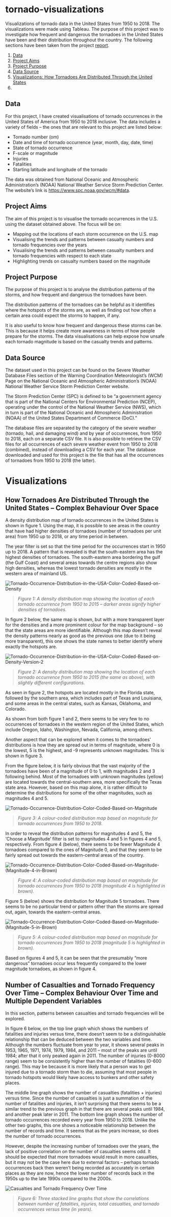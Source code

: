 # tornado-visualizations
Visualizations of tornado data in the United States from 1950 to 2018. The visualizations were made using Tableau. The purpose of this project was to investigate how frequent and dangerous the tornadoes in the United States have been and their distribution throughout the country. The following sections have been taken from the project [report](Visualization-Project-Report---Nardiena-Althafia-Pratama.pdf).

1. [Data](#data)
2. [Project Aims](#project-aims)
3. [Project Purpose](#project-purpose)
3. [Data Source](#data-source)
4. [Visualizations: How Tornadoes Are Distributed Through the United States](#number-of-casualties-and-tornado-frequency-over-time-–-complex-behaviour-over-time-and-multiple-dependent-variables)
5. 


## Data
For this project, I have created visualisations of tornado occurrences in the United States of America from 1950 to 2018 inclusive. The data includes a variety of fields – the ones that are relevant to this project are listed below:
- Tornado number (om)
- Date and time of tornado occurrence (year, month, day, date, time)
- State of tornado occurrence
- F-scale or magnitude
- Injuries
- Fatalities
- Starting latitude and longitude of the tornado

The data was obtained from National Oceanic and Atmospheric Administration’s (NOAA) National Weather Service Storm Prediction Center. The website’s link is https://www.spc.noaa.gov/wcm/#data.

## Project Aims 
The aim of this project is to visualise the tornado occurrences in the U.S. using the dataset obtained above. The focus will be on:
- Mapping out the locations of each storm occurrence on the U.S. map
- Visualising the trends and patterns between casualty numbers and tornado frequencies over the years
- Visualising the trends and patterns between casualty numbers and tornado frequencies with respect to each state
- Highlighting trends on casualty numbers based on the magnitude

## Project Purpose
The purpose of this project is to analyse the distribution patterns of the storms, and how frequent and dangerous the tornadoes have been.

The distribution patterns of the tornadoes can be helpful as it identifies where the hotspots of the storms are, as well as finding out how often a certain area could expect the storms to happen, if any.

It is also useful to know how frequent and dangerous these storms can be. This is because it helps create more awareness in terms of how people prepare for the storms. The data visualisations can help expose how unsafe each tornado magnitude is based on the casualty trends and patterns.

## Data Source
The dataset used in this project can be found on the Severe Weather Database Files section of the Warning Coordination Meteorologist’s (WCM) Page on the National Oceanic and Atmospheric Administration’s (NOAA) National Weather Service Storm Prediction Center website.

The Storm Prediction Center (SPC) is defined to be “a government agency that is part of the National Centers for Environmental Prediction (NCEP), operating under the control of the National Weather Service (NWS), which in turn is part of the National Oceanic and Atmospheric Administration (NOAA) of the United States Department of Commerce (DoC).” 

The database files are separated by the category of the severe weather (tornado, hail, and damaging wind) and by year of occurrences, from 1950 to 2018, each on a separate CSV file. It is also possible to retrieve the CSV files for all occurrences of each severe weather event from 1950 to 2018 (combined), instead of downloading a CSV for each year. The database downloaded and used for this project is the file that has all the occurrences of tornadoes from 1950 to 2018 (the latter).

# Visualizations

## How Tornadoes Are Distributed Through the United States – Complex Behaviour Over Space

A density distribution map of tornado occurrences in the United States is shown in figure 1. Using the map, it is possible to see areas in the country that have had higher densities of tornadoes (number of tornadoes per unit area) from 1950 up to 2018, or any time period in between.

The year filter is set so that the time period for the occurrences start in 1950 up to 2018. A pattern that is revealed is that the south-eastern area has the highest densities of tornadoes. The south-eastern area bordering the gulf (the Gulf Coast) and several areas towards the centre regions also show high densities, whereas the lowest tornado densities are mostly in the western area of mainland US.

![Tornado-Occurrence-Distribution-in-the-USA-Color-Coded-Based-on-Density](Visualisations/Tornado-Occurrence-Distribution-in-the-USA-Color-Coded-Based-on-Density.png)
>*Figure 1: A density distribution map showing the location of each tornado occurrence from 1950 to 2015 – darker areas signify higher densities of tornadoes.*

In figure 2 below, the same map is shown, but with a more transparent layer for the densities and a more prominent colour for the map background – so that the state areas are more identifiable. Although this map doesn’t reveal the density patterns nearly as good as the previous one (due to it being more transparent), this one shows the state names to better identify where exactly the hotspots are.

![Tornado-Occurrence-Distribution-in-the-USA-Color-Coded-Based-on-Density-Version-2](Visualisations/Tornado-Occurrence-Distribution-in-the-USA-Color-Coded-Based-on-Density-Version-2.png)
>*Figure 2: A density distribution map showing the location of each tornado occurrence from 1950 to 2015 (the same as above), with slightly different configurations.*

As seen in figure 2, the hotspots are located mostly in the Florida state, followed by the southern area, which includes part of Texas and Louisiana, and some areas in the central states, such as Kansas, Oklahoma, and Colorado.

As shown from both figure 1 and 2, there seems to be very few to no occurrences of tornadoes in the western region of the United States, which include Oregon, Idaho, Washington, Nevada, California, among others.

Another aspect that can be explored when it comes to the tornadoes’ distributions is how they are spread out in terms of magnitude, where 0 is the lowest, 5 is the highest, and -9 represents unknown magnitudes. This is shown in figure 3.

From the figure below, it is fairly obvious that the vast majority of the tornadoes have been of a magnitude of 0 to 1, with magnitudes 2 and 3 following behind. Most of the tornadoes with unknown magnitudes (yellow) are located towards the central-southern area, more specifically the Texas state area. However, based on this map alone, it is rather difficult to determine the distributions for some of the other magnitudes, such as magnitudes 4 and 5.

![Tornado-Occurrence-Distribution-Color-Coded-Based-on-Magnitude](Visualisations/Tornado-Occurrence-Distribution-Color-Coded-Based-on-Magnitude.png)
>*Figure 3: A colour-coded distribution map based on magnitude for tornado occurrences from 1950 to 2018.*

In order to reveal the distribution patterns for magnitudes 4 and 5, the ‘Choose a Magnitude’ filter is set to magnitudes 4 and 5 in figures 4 and 5, respectively.
From figure 4 (below), there seems to be fewer Magnitude 4 tornadoes compared to the ones of Magnitude 0, and that they seem to be fairly spread out towards the eastern-central areas of the country.

![Tornado-Occurrence-Distribution-Color-Coded-Based-on-Magnitude-(Magnitude-4-in-Brown)](Visualisations/Tornado-Occurrence-Distribution-Color-Coded-Based-on-Magnitude-(Magnitude-4-in-Brown).png)
>*Figure 4: A colour-coded distribution map based on magnitude for tornado occurrences from 1950 to 2018 (magnitude 4 is highlighted in brown).*

Figure 5 (below) shows the distribution for Magnitude 5 tornadoes. There seems to be no particular trend or pattern other than the storms are spread out, again, towards the eastern-central areas.

![Tornado-Occurrence-Distribution-Color-Coded-Based-on-Magnitude-(Magnitude-5-in-Brown)](Visualisations/Tornado-Occurrence-Distribution-Color-Coded-Based-on-Magnitude-(Magnitude-5-in-Brown).png)
>*Figure 5: A colour-coded distribution map based on magnitude for tornado occurrences from 1950 to 2018 (magnitude 5 is highlighted in brown).*

Based on figures 4 and 5, it can be seen that the presumably “more dangerous” tornadoes occur less frequently compared to the lower magnitude tornadoes, as shown in figure 4.


## Number of Casualties and Tornado Frequency Over Time – Complex Behaviour Over Time and Multiple Dependent Variables

In this section, patterns between casualties and tornado frequencies will be explored.

In figure 6 below, on the top line graph which shows the numbers of fatalities and injuries versus time, there doesn’t seem to be a distinguishable relationship that can be deduced between the two variables and time. Although the numbers fluctuate from year to year, it shows several peaks in 1953, 1965, 1971, 1974, 1979, 1984, and 2011 – most of the peaks are until 1984; after that it only peaked again in 2011. The number of injuries (0-8000 range) seem to be consistently higher than the number of fatalities (0-600 range). This may be because it is more likely that a person was to get injured due to a tornado storm than to die, assuming that most people in tornado hotspots would likely have access to bunkers and other safety places.

The middle line graph shows the number of casualties (fatalities + injuries) versus time. Since the number of casualties is just a summation of the number of fatalities and injuries, it isn’t surprising that there seems to be a similar trend to the previous graph in that there are several peaks until 1984, and another peak later in 2011.
The bottom line graph shows the number of tornado occurrences recorded every year from 1950 to 2018. Unlike the other two graphs, this one shows a noticeable relationship between the number of records and time. It seems that as the years increase, so does the number of tornado occurrences.

However, despite the increasing number of tornadoes over the years, the lack of positive correlation on the number of casualties seems odd. It should be expected that more tornadoes would result in more casualties, but it may not be the case here due to external factors – perhaps tornado occurrences back then weren’t being recorded as accurately in certain places as they are now, hence the lower number of records back in the 1950s up to the late 1990s compared to the 2000s.

![Casualties and Tornado Frequency Over Time](Visualisations/Casualties-and-Tornado-Frequency-Over-Time.png)
>*Figure 6: Three stacked line graphs that show the correlations between number of fatalities, injuries, total casualties, and tornado occurrences versus time (in years).*
